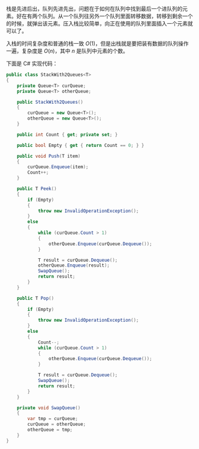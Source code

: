 栈是先进后出，队列先进先出，问题在于如何在队列中找到最后一个进队列的元素。好在有两个队列。从一个队列往另外一个队列里面转移数据，转移到剩余一个的时候，就弹出该元素。压入栈比较简单，向正在使用的队列里面插入一个元素就可以了。

入栈的时间复杂度和普通的栈一致 $O(1)$，但是出栈就是要把装有数据的队列操作一遍，复杂度是 $O(n)$，其中 $n$ 是队列中元素的个数。

下面是 C# 实现代码：
``` csharp
public class StackWith2Queues<T>
{
	private Queue<T> curQueue;
	private Queue<T> otherQueue;

	public StackWith2Queues()
	{
		curQueue = new Queue<T>();
		otherQueue = new Queue<T>();
	}

	public int Count { get; private set; }

	public bool Empty { get { return Count == 0; } }

	public void Push(T item)
	{
		curQueue.Enqueue(item);
		Count++;
	}

	public T Peek()
	{
		if (Empty)
		{
			throw new InvalidOperationException();
		}
		else
		{
			while (curQueue.Count > 1)
			{
				otherQueue.Enqueue(curQueue.Dequeue());
			}

			T result = curQueue.Dequeue();
			otherQueue.Enqueue(result);
			SwapQueue();
			return result;
		}
	}

	public T Pop()
	{
		if (Empty)
		{
			throw new InvalidOperationException();
		}
		else
		{
			Count--;
			while (curQueue.Count > 1)
			{
				otherQueue.Enqueue(curQueue.Dequeue());
			}

			T result = curQueue.Dequeue();
			SwapQueue();
			return result;
		}
	}

	private void SwapQueue()
	{
		var tmp = curQueue;
		curQueue = otherQueue;
		otherQueue = tmp;
	}
}
```
